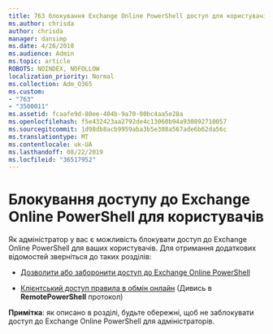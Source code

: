 ```yaml
---
title: 763 блокування Exchange Online PowerShell доступ для користувачів
ms.author: chrisda
author: chrisda
manager: dansimp
ms.date: 4/26/2018
ms.audience: Admin
ms.topic: article
ROBOTS: NOINDEX, NOFOLLOW
localization_priority: Normal
ms.collection: Adm_O365
ms.custom:
- "763"
- "3500011"
ms.assetid: fcaafe9d-80ee-404b-9a70-00bc4aa5e28a
ms.openlocfilehash: f5e432423aa2792de4c13060b94a930892710057
ms.sourcegitcommit: 1d98db8acb9959aba3b5e308a567ade6b62da56c
ms.translationtype: MT
ms.contentlocale: uk-UA
ms.lasthandoff: 08/22/2019
ms.locfileid: "36517952"
---
```

# <a name="blocking-exchange-online-powershell-access-for-users"></a>Блокування доступу до Exchange Online PowerShell для користувачів
Як адміністратор у вас є можливість блокувати доступ до Exchange Online PowerShell для ваших користувачів. Для отримання додаткових відомостей зверніться до таких розділів:

- [Дозволити або заборонити доступ до Exchange Online PowerShell](https://docs.microsoft.com/powershell/exchange/exchange-online/disable-access-to-exchange-online-powershell)

- [Клієнтський доступ правила в обмін онлайн](https://technet.microsoft.com/library/mt842508.aspx) (Дивись в **RemotePowerShell** протокол) 

**Примітка**: як описано в розділі, будьте обережні, щоб не заблокувати доступ до Exchange Online PowerShell для адміністраторів.
